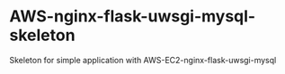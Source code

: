 AWS-nginx-flask-uwsgi-mysql-skeleton
====================================

Skeleton for simple application with AWS-EC2-nginx-flask-uwsgi-mysql
